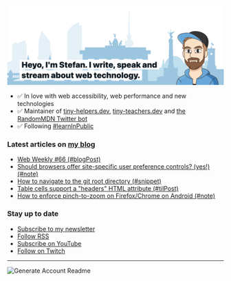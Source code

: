 <img alt="Heyo, I'm Stefan. I write and speak about web technology." src="https://raw.githubusercontent.com/stefanjudis/stefanjudis/main/screenshot.png">

- ✅ In love with web accessibility, web performance and new technologies
- ✅ Maintainer of [tiny-helpers.dev](https://tiny-helpers.dev), [tiny-teachers.dev](https://tiny-teachers.dev/) and [the RandomMDN Twitter bot](https://twitter.com/randomMDN)
- ✅ Following [#learnInPublic](https://www.stefanjudis.com/today-i-learned/)
### Latest articles on [my blog](https://www.stefanjudis.com)

<!-- BLOG-POST-LIST:START -->
- [Web Weekly #66 &lpar;#blogPost&rpar;](https://www.stefanjudis.com/blog/web-weekly-66/)
- [Should browsers offer site-specific user preference controls? &lpar;yes!&rpar; &lpar;#note&rpar;](https://www.stefanjudis.com/notes/should-browsers-offer-per-site-user-preferences/)
- [How to navigate to the git root directory &lpar;#snippet&rpar;](https://www.stefanjudis.com/snippets/how-to-navigate-to-the-git-root-directory/)
- [Table cells support a &quot;headers&quot; HTML attribute &lpar;#tilPost&rpar;](https://www.stefanjudis.com/today-i-learned/table-cells-support-a-headers-html-attribute/)
- [How to enforce pinch-to-zoom on Firefox/Chrome on Android &lpar;#note&rpar;](https://www.stefanjudis.com/notes/how-to-enforce-pinch-to-zoom-on-firefox-chrome-on-android/)
<!-- BLOG-POST-LIST:END -->

### Stay up to date

- [Subscribe to my newsletter](https://www.stefanjudis.com/newsletter/)
- [Follow RSS](https://www.stefanjudis.com/feeds/)
- [Subscribe on YouTube](https://youtube.com/c/stefanjudis)
- [Follow on Twitch](https://www.twitch.tv/stefanjudis)

---

![Generate Account Readme](https://github.com/stefanjudis/stefanjudis/workflows/Generate%20Account%20Readme/badge.svg)
